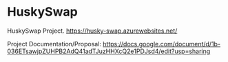 # HuskySwap
HuskySwap Project. https://husky-swap.azurewebsites.net/

Project Documentation/Proposal: https://docs.google.com/document/d/1b-036ETsawjpZUHPB2AdQ41adTJuzHHXcQ2e1PDJsd4/edit?usp=sharing
